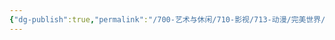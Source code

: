 ```yaml
---
{"dg-publish":true,"permalink":"/700-艺术与休闲/710-影视/713-动漫/完美世界/","tags":["追剧/动漫"],"noteIcon":""}
---
```

